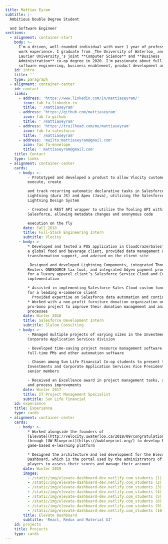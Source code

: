 ```yaml
---
title: Mattias Eyram
subtitle: |-
  Ambitious Double Degree Student

  and Software Engineer
sections:
  - alignment: container-start
    body: >-
      I'm a driven, well-rounded individual with over 1 year of professional
      work experience. I graduate from _The University of Waterloo_ and _Wilfrid
      Laurier University_'s joint **Computer Science** and **Business
      Administration** co-op degree in 2020. I'm passionate about full-stack
      software engineering, business enablement, product development and design.
    id: intro
    title: ''
    type: paragraph
  - alignment: container-center
    id: contact
    links:
      - address: 'https://www.linkedin.com/in/mattiaseyram/'
        icon: fab fa-linkedin-in
        title: ' /mattiaseyram'
      - address: 'https://github.com/mattiaseyram'
        icon: fab fa-github
        title: ' /mattiaseyram'
      - address: 'https://trailhead.com/me/mattiaseyram'
        icon: fab fa-salesforce
        title: ' /mattiaseyram'
      - address: 'mailto:mattiaseyram@gmail.com'
        icon: fas fa-envelope
        title: ' mattiaseyram@gmail.com'
    title: Contact
    type: links
  - alignment: container-center
    cards:
      - body: >-
          - Prototyped and developed a product to allow Vlocity customers to
          execute, create 

          and track recurring automatic declarative tasks in Salesforce
          Lightning (Aura JS) and Apex (Java), utilizing the Salesforce
          Lightning Design System 

          - Created a REST API wrapper to utilize the Tooling API within
          Salesforce, allowing metadata changes and anonymous code 

          execution on the fly
        date: Fall 2018
        title: Full-Stack Engineering Intern
        subtitle: Vlocity
      - body: >-
          * Developed and tested a POS application in CloudCraze/Salesforce for
          a global food and beverage client, provided data management and
          transformation support, and advised on the client site

          -Designed and developed Lightning Components, integrated Thomson
          Reuters ONESOURCE tax tool, and integrated Adyen payment processing
          for a luxury apparel client’s Salesforce Service Cloud and Communities
          implementation

          * Assisted in implementing Salesforce Sales Cloud custom functionality
          for a leading e-commerce client
            Provided expertise on Salesforce data automation and continuous integration to other projects within Slalom
          * Worked with a non-profit furniture donation organization on a
          pro-bono project to improve their donation management and analytics
          processes
        date: Winter 2018
        title: Salesforce Development Intern
        subtitle: Slalom Consulting
      - body: >-
          - Managed multiple projects of varying sizes in the Investments and
          Corporate Application Services division

          - Developed time-saving project resource management software used by
          full-time PMs and other automation software

          - Chosen among Sun Life Financial Co-op students to present to
          Investments and Corporate Application Services Vice President and
          senior members

          - Received an Excellence award in project management tasks, automation
          and process improvements
        date: Winter 2017
        title: IT Project Management Specialist
        subtitle: Sun Life Financial
    id: experience
    title: Experience
    type: cards
  - alignment: container-center
    cards:
      - body: >-
          * Worked alongside the founders of
          [Elevate](http://velocity.uwaterloo.ca/2018/09/congratulations-to-elevate-for-taking-home-the-5k-accessibility-directorate-of-ontario-prize/)
          through [UW Blueprint](https://uwblueprint.org/) to develop Elevate’s
          game-based e-learning platform

          * Designed the architecture and led development for the Elevate
          Dashboard, which is the portal used by the administrators of the
          players to assess their scores and manage their account 
        date: Winter 2019
        images:
          - /static/img/elevate-dashboard-dev.netlify.com_students (1).png
          - /static/img/elevate-dashboard-dev.netlify.com_students (2).png
          - /static/img/elevate-dashboard-dev.netlify.com_students (3).png
          - /static/img/elevate-dashboard-dev.netlify.com_students (4).png
          - /static/img/elevate-dashboard-dev.netlify.com_students (5).png
          - /static/img/elevate-dashboard-dev.netlify.com_students (8).png
          - /static/img/elevate-dashboard-dev.netlify.com_students (9).png
          - /static/img/elevate-dashboard-dev.netlify.com_students (10).png
        title: Elevate Dashboard
        subtitle: 'React, Redux and Material UI'
    id: projects
    title: Projects
    type: cards
---
```


